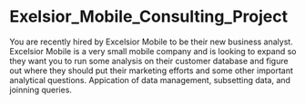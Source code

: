 # Exelsior_Mobile_Consulting_Project
You are recently hired by Excelsior Mobile to be their new business analyst. Excelsior Mobile is a very small mobile company and is looking to expand so they want you to run some analysis on their customer database and figure out where they should put their marketing efforts and some other important analytical questions. Appication of data management, subsetting data, and joinning queries.
